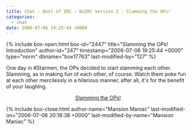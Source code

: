 ```yaml
---
title: Chat - Best of IRC - BoIRC Version 2 - Slamming the OPs!
categories:
  - chat
date: 2006-07-06 19:25:44 +0000
---
```

{% include box-open.html box-id="2447" title="Slamming the OPs! Introduction" author-id="247" timestamp="2006-07-06 19:25:44 +0000" type="norm" dbname="box17763" last-modified-by="127" %}
<p>
One day in #Starmen, the OPs decided to start slamming each other.  Slamming, as in making fun of each other, of course.  Watch them poke fun at each other mercilessly in a hilarious manner, after all, it's for the benefit of your laughing.
</p>

<p>
<div align="center"><a href="http://starmen.net/chat/boirc/slams.html">Slamming the OPs!</a></div>
</p>
{% include box-close.html author-name="Mansion Maniac" last-modified-on="2006-07-06 20:18:38 +0000" last-modified-by-name="Mansion Maniac" %}
